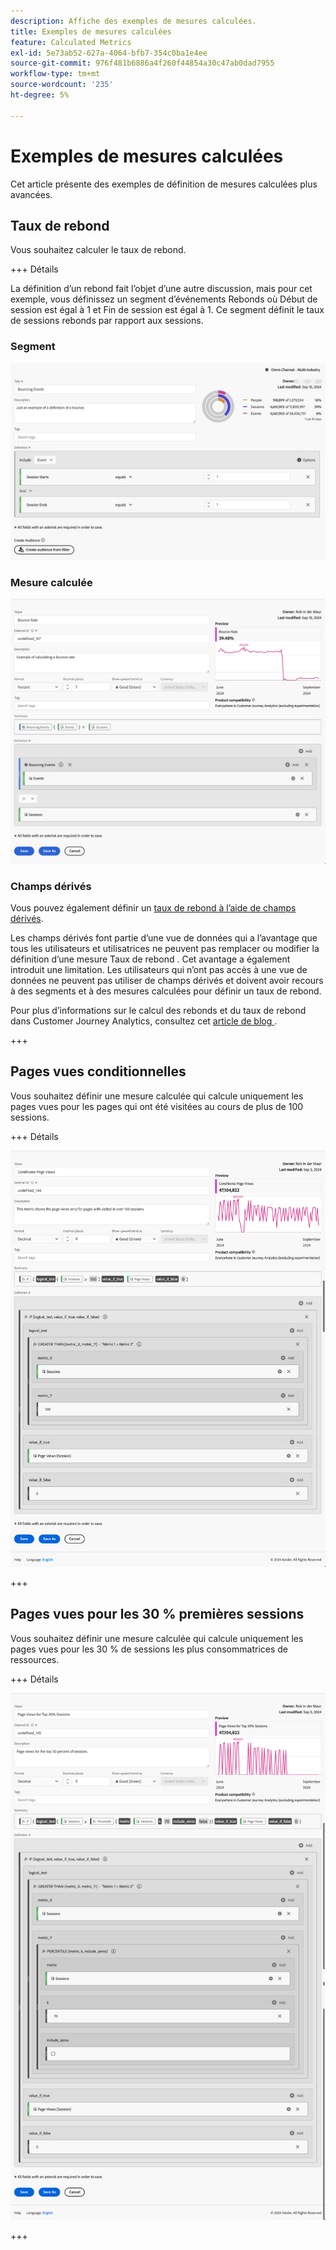 ```yaml
---
description: Affiche des exemples de mesures calculées.
title: Exemples de mesures calculées
feature: Calculated Metrics
exl-id: 5e73ab52-627a-4064-bfb7-354c0ba1e4ee
source-git-commit: 976f481b6886a4f260f44854a30c47ab0dad7955
workflow-type: tm+mt
source-wordcount: '235'
ht-degree: 5%

---
```


# Exemples de mesures calculées

Cet article présente des exemples de définition de mesures calculées plus avancées.

## Taux de rebond

Vous souhaitez calculer le taux de rebond.

+++ Détails

La définition d’un rebond fait l’objet d’une autre discussion, mais pour cet exemple, vous définissez un segment d’événements Rebonds où Début de session est égal à 1 et Fin de session est égal à 1. Ce segment définit le taux de sessions rebonds par rapport aux sessions.


### Segment

![Événements bounce](assets/example-bounce-bouncedevents.png)

### Mesure calculée

![Taux de rebond](assets/example-bounce-rate.png)


### Champs dérivés

Vous pouvez également définir un [ taux de rebond à l’aide de champs dérivés](/help/data-views/derived-fields/derived-fields.md#bounces).

Les champs dérivés font partie d’une vue de données qui a l’avantage que tous les utilisateurs et utilisatrices ne peuvent pas remplacer ou modifier la définition d’une mesure Taux de rebond . Cet avantage a également introduit une limitation. Les utilisateurs qui n’ont pas accès à une vue de données ne peuvent pas utiliser de champs dérivés et doivent avoir recours à des segments et à des mesures calculées pour définir un taux de rebond.

Pour plus d’informations sur le calcul des rebonds et du taux de rebond dans Customer Journey Analytics, consultez cet [ article de blog ](https://experienceleaguecommunities.adobe.com/t5/adobe-analytics-blogs/calculating-bounces-amp-bounce-rate-in-adobe-customer-journey/ba-p/706446).

+++


## Pages vues conditionnelles

Vous souhaitez définir une mesure calculée qui calcule uniquement les pages vues pour les pages qui ont été visitées au cours de plus de 100 sessions.

+++ Détails

![Pages vues conditionnelles](assets/conditional-page-views.png)

+++

## Pages vues pour les 30 % premières sessions

Vous souhaitez définir une mesure calculée qui calcule uniquement les pages vues pour les 30 % de sessions les plus consommatrices de ressources.

+++ Détails

![30 % les plus consultés](assets/top30-page-views.png)

+++

